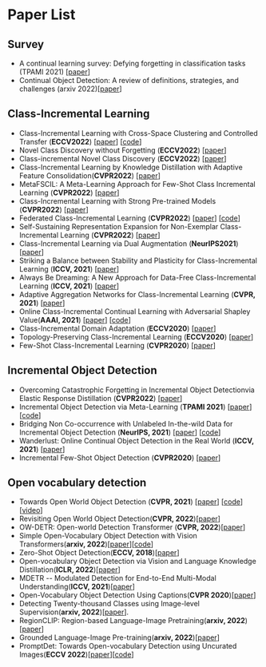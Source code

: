 # Paper List

## **Survey**

- A continual learning survey: Defying forgetting in classification tasks (TPAMI 2021) [[paper](https://readpaper.com/paper/3030364939)]
- Continual Object Detection: A review of definitions, strategies, and challenges (arxiv 2022)[[paper](https://readpaper.com/paper/4629927221545418753)]

## **Class-Incremental Learning**

- Class-Incremental Learning with Cross-Space Clustering and Controlled Transfer (**ECCV2022**) [[paper](https://arxiv.org/abs/2208.03767)] [[code](https://github.com/ashok-arjun/CSCCT)]
- Novel Class Discovery without Forgetting (**ECCV2022**) [[paper](https://arxiv.org/abs/2207.10659)]
- Class-incremental Novel Class Discovery (**ECCV2022**) [[paper](https://arxiv.org/abs/2207.08605)]
- Class-Incremental Learning by Knowledge Distillation with Adaptive Feature Consolidation(**CVPR2022**) [[paper](https://arxiv.org/abs/2204.00895)]
- MetaFSCIL: A Meta-Learning Approach for Few-Shot Class Incremental Learning (**CVPR2022**) [[paper](https://openaccess.thecvf.com/content/CVPR2022/papers/Chi_MetaFSCIL_A_Meta-Learning_Approach_for_Few-Shot_Class_Incremental_Learning_CVPR_2022_paper.pdf)]
- Class-Incremental Learning with Strong Pre-trained Models (**CVPR2022**) [[paper](https://arxiv.org/abs/2204.03634)]
- Federated Class-Incremental Learning (**CVPR2022**) [[paper](https://arxiv.org/abs/2203.11473)] [[code](https://github.com/conditionWang/FCIL)]
- Self-Sustaining Representation Expansion for Non-Exemplar Class-Incremental Learning (**CVPR2022**) [[paper](https://arxiv.org/abs/2203.06359)]
- Class-Incremental Learning via Dual Augmentation (**NeurIPS2021**) [[paper](https://papers.nips.cc/paper/2021/file/77ee3bc58ce560b86c2b59363281e914-Paper.pdf)]
- Striking a Balance between Stability and Plasticity for Class-Incremental Learning (**ICCV, 2021**) [[paper](https://openaccess.thecvf.com/content/ICCV2021/papers/Wu_Striking_a_Balance_Between_Stability_and_Plasticity_for_Class-Incremental_Learning_ICCV_2021_paper.pdf)]
- Always Be Dreaming: A New Approach for Data-Free Class-Incremental Learning (**ICCV, 2021**) [[paper](https://arxiv.org/abs/2106.09701)]
- Adaptive Aggregation Networks for Class-Incremental Learning (**CVPR, 2021**) [[paper](https://arxiv.org/pdf/2010.05063.pdf)]
- Online Class-Incremental Continual Learning with Adversarial Shapley Value(**AAAI, 2021**) [[paper](https://arxiv.org/abs/2009.00093)] [[code](https://github.com/RaptorMai/online-continual-learning)]
- Class-Incremental Domain Adaptation (**ECCV2020**) [[paper](https://arxiv.org/abs/2008.01389)]
- Topology-Preserving Class-Incremental Learning (**ECCV2020**) [[paper](http://www.ecva.net/papers/eccv_2020/papers_ECCV/papers/123640256.pdf)]
- Few-Shot Class-Incremental Learning (**CVPR2020**) [[paper](https://arxiv.org/pdf/2004.10956.pdf)]

## Incremental Object Detection

- Overcoming Catastrophic Forgetting in Incremental Object Detectionvia Elastic Response Distillation (**CVPR2022**) [[paper](https://arxiv.org/abs/2204.02136)]
- Incremental Object Detection via Meta-Learning (**TPAMI 2021**) [[paper](https://arxiv.org/abs/2003.08798)] [[code](https://github.com/JosephKJ/iOD)]
- Bridging Non Co-occurrence with Unlabeled In-the-wild Data for Incremental Object Detection (**NeurIPS, 2021**) [[paper](https://papers.nips.cc/paper/2021/file/ffc58105bf6f8a91aba0fa2d99e6f106-Paper.pdf)] [[code](https://github.com/dongnana777/Bridging-Non-Co-occurrence)]
- Wanderlust: Online Continual Object Detection in the Real World (**ICCV, 2021**) [[paper](https://openaccess.thecvf.com/content/ICCV2021/papers/Wang_Wanderlust_Online_Continual_Object_Detection_in_the_Real_World_ICCV_2021_paper.pdf)]
- Incremental Few-Shot Object Detection (**CVPR2020**) [[paper](https://arxiv.org/pdf/2003.04668.pdf)]

## Open vocabulary detection

- Towards Open World Object Detection (**CVPR, 2021**) [[paper](https://openaccess.thecvf.com/content/CVPR2021/papers/Joseph_Towards_Open_World_Object_Detection_CVPR_2021_paper.pdf)] [[code](https://github.com/JosephKJ/OWOD)] [[video](https://www.youtube.com/watch?v=aB2ZFAR-OZg)]
- Revisiting Open World Object Detection(**CVPR, 2022**)[[paper](https://arxiv.org/abs/2201.00471)]
- OW-DETR: Open-world Detection Transformer (**CVPR, 2022**)[[paper](https://arxiv.org/abs/2112.01513)]
- Simple Open-Vocabulary Object Detection with Vision Transformers(**arxiv, 2022**)[[paper](https://arxiv.org/abs/2205.06230)][[code](https://github.com/google-research/scenic/tree/main/scenic/projects/owl_vit)]
- Zero-Shot Object Detection(**ECCV, 2018**)[[paper](https://readpaper.com/paper/2796497263)]
- Open-vocabulary Object Detection via Vision and Language Knowledge Distillation(**ICLR, 2022**)[[paper](https://readpaper.com/paper/3206072662)]
- MDETR -- Modulated Detection for End-to-End Multi-Modal Understanding(**ICCV, 2021**)[[paper](https://readpaper.com/paper/3203833108)]
- Open-Vocabulary Object Detection Using Captions(**CVPR 2020**)[[paper](https://readpaper.com/paper/3110226019)]
- Detecting Twenty-thousand Classes using Image-level Supervision(**arxiv, 2022**)[[paper](https://readpaper.com/paper/640386820917460992)].
- RegionCLIP: Region-based Language-Image Pretraining(**arxiv, 2022**)[[paper](https://readpaper.com/paper/4569784360606113793)]
- Grounded Language-Image Pre-training(**arxiv, 2022**)[[paper](https://readpaper.com/paper/628451295579381760)]
- PromptDet: Towards Open-vocabulary Detection using Uncurated Images(**ECCV 2022**)[[paper](https://arxiv.org/abs/2203.16513)][[code](https://github.com/fcjian/PromptDet)]